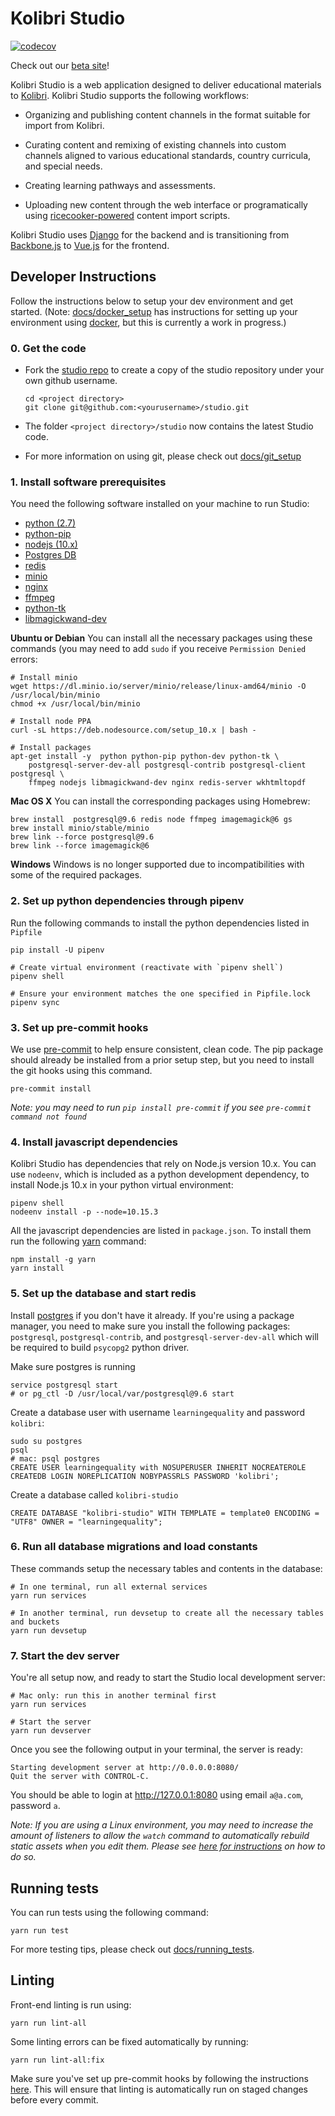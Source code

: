 # Kolibri Studio

[![codecov](http://codecov.io/github/learningequality/studio/coverage.svg?branch=develop)](http://codecov.io/github/learningequality/studio?branch=develop])

Check out our [beta site](https://studio.learningequality.org)!

Kolibri Studio is a web application designed to deliver educational materials to [Kolibri](http://learningequality.org/kolibri/).
Kolibri Studio supports the following workflows:

- Organizing and publishing content channels in the format suitable for import from Kolibri.

- Curating content and remixing of existing channels into custom channels aligned to various educational standards, country curricula, and special needs.

- Creating learning pathways and assessments.

- Uploading new content through the web interface or programatically using [ricecooker-powered](https://github.com/learningequality/ricecooker) content import scripts.

Kolibri Studio uses [Django](https://www.djangoproject.com/) for the backend and is transitioning from [Backbone.js](https://backbonejs.org/) to [Vue.js](https://vuejs.org/) for the frontend.


## Developer Instructions

Follow the instructions below to setup your dev environment and get started. (Note: [docs/docker_setup](docs/docker_setup.md) has instructions for setting up your environment using [docker](https://www.docker.com/), but this is currently a work in progress.)


### 0. Get the code

  - Fork the [studio repo](https://github.com/learningequality/studio) to create a copy of the studio repository under your own github username.
      ```
      cd <project directory>
      git clone git@github.com:<yourusername>/studio.git
      ```

  - The folder `<project directory>/studio` now contains the latest Studio code.
  - For more information on using git, please check out [docs/git_setup](docs/git_setup.md)



### 1. Install software prerequisites

You need the following software installed on your machine to run Studio:

  - [python (2.7)](https://www.python.org/downloads/release/python-2713/)
  - [python-pip](https://pip.pypa.io/en/stable/installing/)
  - [nodejs (10.x)](https://nodejs.org/en/download/)
  - [Postgres DB](https://www.postgresql.org/download/)
  - [redis](https://redis.io/topics/quickstart)
  - [minio](https://www.minio.io/downloads.html)
  - [nginx](https://www.nginx.com/resources/wiki/start/topics/tutorials/install/)
  - [ffmpeg](https://www.ffmpeg.org/)
  - [python-tk](https://wiki.python.org/moin/TkInter)
  - [libmagickwand-dev](http://docs.wand-py.org/en/0.2.4/guide/install.html)


**Ubuntu or Debian**
You can install all the necessary packages using these commands (you may need to add `sudo` if you receive `Permission Denied` errors:

    # Install minio
    wget https://dl.minio.io/server/minio/release/linux-amd64/minio -O /usr/local/bin/minio
    chmod +x /usr/local/bin/minio

    # Install node PPA
    curl -sL https://deb.nodesource.com/setup_10.x | bash -

    # Install packages
    apt-get install -y  python python-pip python-dev python-tk \
        postgresql-server-dev-all postgresql-contrib postgresql-client postgresql \
        ffmpeg nodejs libmagickwand-dev nginx redis-server wkhtmltopdf

**Mac OS X**
You can install the corresponding packages using Homebrew:

    brew install  postgresql@9.6 redis node ffmpeg imagemagick@6 gs
    brew install minio/stable/minio
    brew link --force postgresql@9.6
    brew link --force imagemagick@6

**Windows**
Windows is no longer supported due to incompatibilities with some of the required packages.



### 2. Set up python dependencies through pipenv
Run the following commands to install the python dependencies listed in `Pipfile`

    pip install -U pipenv

    # Create virtual environment (reactivate with `pipenv shell`)
    pipenv shell

    # Ensure your environment matches the one specified in Pipfile.lock
    pipenv sync



### 3. Set up pre-commit hooks

We use [pre-commit](http://pre-commit.com/) to help ensure consistent, clean code. The pip package should already be installed from a prior setup step, but you need to install the git hooks using this command.

    pre-commit install

_Note: you may need to run `pip install pre-commit` if you see `pre-commit command not found`_



### 4. Install javascript dependencies

Kolibri Studio has dependencies that rely on Node.js version 10.x. You can use `nodeenv`, which is included as a python development dependency, to install Node.js 10.x in your python virtual environment:

    pipenv shell
    nodeenv install -p --node=10.15.3

All the javascript dependencies are listed in `package.json`. To install them run the following [yarn](https://yarnpkg.com/en/) command:

    npm install -g yarn
    yarn install



### 5. Set up the database and start redis

Install [postgres](https://www.postgresql.org/download/) if you don't have it already. If you're using a package manager, you need to make sure you install the following packages: `postgresql`, `postgresql-contrib`, and `postgresql-server-dev-all` which will be required to build `psycopg2` python driver.

Make sure postgres is running

    service postgresql start
    # or pg_ctl -D /usr/local/var/postgresql@9.6 start

Create a database user with username `learningequality` and password `kolibri`:

    sudo su postgres
    psql
    # mac: psql postgres
    CREATE USER learningequality with NOSUPERUSER INHERIT NOCREATEROLE CREATEDB LOGIN NOREPLICATION NOBYPASSRLS PASSWORD 'kolibri';

Create a database called `kolibri-studio`

    CREATE DATABASE "kolibri-studio" WITH TEMPLATE = template0 ENCODING = "UTF8" OWNER = "learningequality";



### 6. Run all database migrations and load constants

These commands setup the necessary tables and contents in the database:

    # In one terminal, run all external services
    yarn run services

    # In another terminal, run devsetup to create all the necessary tables and buckets
    yarn run devsetup



### 7. Start the dev server

You're all setup now, and ready to start the Studio local development server:

    # Mac only: run this in another terminal first
    yarn run services

    # Start the server
    yarn run devserver


Once you see the following output in your terminal, the server is ready:

    Starting development server at http://0.0.0.0:8080/
    Quit the server with CONTROL-C.

You should be able to login at http://127.0.0.1:8080 using email `a@a.com`, password `a`.

_Note: If you are using a Linux environment, you may need to increase the amount of listeners to allow the `watch` command to automatically rebuild static assets when you edit them. Please see [here for instructions](https://github.com/guard/listen/wiki/Increasing-the-amount-of-inotify-watchers) on how to do so._



## Running tests

You can run tests using the following command:

    yarn run test

For more testing tips, please check out [docs/running_tests](docs/running_tests.md).

## Linting
Front-end linting is run using:

    yarn run lint-all

Some linting errors can be fixed automatically by running:

    yarn run lint-all:fix

Make sure you've set up pre-commit hooks by following the instructions [here](#3-install-pre-commit-hooks).  This will ensure that linting is automatically run on staged changes before every commit.
